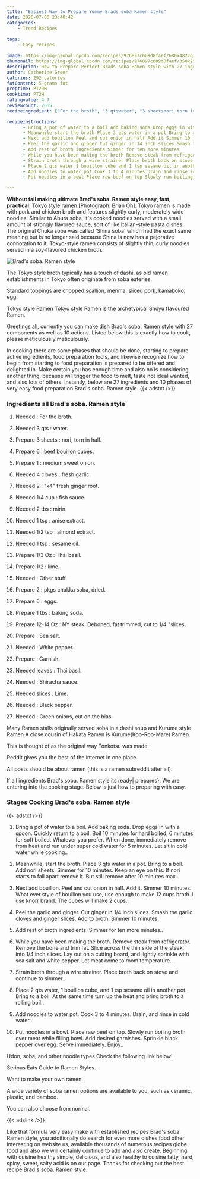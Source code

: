 ```yaml
---
title: "Easiest Way to Prepare Yummy Brads soba Ramen style"
date: 2020-07-06 23:40:42
categories:
    - Trend Recipes
    
tags:
    - Easy recipes

image: https://img-global.cpcdn.com/recipes/976897c609d8faef/680x482cq70/brads-soba-ramen-style-recipe-main-photo.jpg
thumbnail: https://img-global.cpcdn.com/recipes/976897c609d8faef/350x250cq70/brads-soba-ramen-style-recipe-main-photo.jpg
description: How to Prepare Perfect Brads soba Ramen style with 27 ingredients and 10 stages of easy cooking.
author: Catherine Greer
calories: 292 calories
fatContent: 5 grams fat
preptime: PT20M
cooktime: PT2H
ratingvalue: 4.7
reviewcount: 2055
recipeingredient: ["For the broth", "3 qtswater", "3 sheetsnori torn in half", "6beef bouillon cubes", "1medium sweet onion", "4 clovesfresh garlic", "2x4 fresh ginger root", "1/4 cupfish sauce", "2 tbsmirin", "1 tspanise extract", "1/2 tspalmond extract", "1 tspsesame oil", "1/3 OzThai basil", "1/2lime", "Other stuff", "2pkgs chukka soba dried", "6eggs", "1 tbsbaking soda", "12-14 OzNY steak Deboned fat trimmed cut to 14 slices", "Sea salt", "White pepper", "Garnish", "leavesThai basil", "Shiracha sauce", "slicesLime", "Black pepper", "Green onions cut on the bias"]

recipeinstructions: 
      - Bring a pot of water to a boil Add baking soda Drop eggs in with a spoon Quickly return to a boil Boil 10 minutes for hard boiled 6 minutes for soft boiled Whatever you prefer When done immediately remove from heat and run under super cold water for 5 minutes Let sit in cold water while cooking 
      - Meanwhile start the broth Place 3 qts water in a pot Bring to a boil Add nori sheets Simmer for 10 minutes Keep an eye on this If nori starts to fall apart remove it But still remove after 10 minutes max 
      - Next add bouillon Peel and cut onion in half Add it Simmer 10 minutes What ever style of bouillon you use use enough to make 12 cups broth I use knorr brand The cubes will make 2 cups 
      - Peel the garlic and ginger Cut ginger in 14 inch slices Smash the garlic cloves and ginger slices Add to broth Simmer 10 minutes 
      - Add rest of broth ingredients Simmer for ten more minutes 
      - While you have been making the broth Remove steak from refrigerator Remove the bone and trim fat Slice across the thin side of the steak into 14 inch slices Lay out on a cutting board and lightly sprinkle with sea salt and white pepper Let meat come to room temperature 
      - Strain broth through a wire strainer Place broth back on stove and continue to simmer 
      - Place 2 qts water 1 bouillon cube and 1 tsp sesame oil in another pot Bring to a boil At the same time turn up the heat and bring broth to a rolling boil 
      - Add noodles to water pot Cook 3 to 4 minutes Drain and rinse in cold water 
      - Put noodles in a bowl Place raw beef on top Slowly run boiling broth over meat while filling bowl Add desired garnishes Sprinkle black pepper over egg Serve immediately Enjoy

---
```




**Without fail making ultimate Brad&#39;s soba. Ramen style easy, fast, practical**. Tokyo style ramen [Photograph: Brian Oh]. Tokyo ramen is made with pork and chicken broth and features slightly curly, moderately wide noodles. Similar to Abura soba, it&#39;s cooked noodles served with a small amount of strongly flavored sauce, sort of like Italian-style pasta dishes. The original Chuka soba was called &#39;Shina soba&#39; which had the exact same meaning but is no longer said because Shina is now has a pejorative connotation to it. Tokyo-style ramen consists of slightly thin, curly noodles served in a soy-flavored chicken broth.


![Brad&#39;s soba. Ramen style](https://img-global.cpcdn.com/recipes/976897c609d8faef/680x482cq70/brads-soba-ramen-style-recipe-main-photo.jpg "Brad&#39;s soba. Ramen style")



The Tokyo style broth typically has a touch of dashi, as old ramen establishments in Tokyo often originate from soba eateries.

Standard toppings are chopped scallion, menma, sliced pork, kamaboko, egg.

Tokyo style Ramen Tokyo style Ramen is the archetypical Shoyu flavoured Ramen.


Greetings all, currently you can make dish Brad&#39;s soba. Ramen style with 27 components as well as 10 actions. Listed below this is exactly how to cook, please meticulously meticulously.

In cooking there are some phases that should be done, starting to prepare active ingredients, food preparation tools, and likewise recognize how to begin from starting to food preparation is prepared to be offered and delighted in. Make certain you has enough time and also no is considering another thing, because will trigger the food to melt, taste not ideal wanted, and also lots of others. Instantly, below are 27 ingredients and 10 phases of very easy food preparation Brad&#39;s soba. Ramen style.
{{< adstxt />}}

### Ingredients all Brad&#39;s soba. Ramen style


1. Needed  : For the broth.

1. Needed 3 qts : water.

1. Prepare 3 sheets : nori, torn in half.

1. Prepare 6 : beef bouillon cubes.

1. Prepare 1 : medium sweet onion.

1. Needed 4 cloves : fresh garlic.

1. Needed 2 : &#34;x4&#34; fresh ginger root.

1. Needed 1/4 cup : fish sauce.

1. Needed 2 tbs : mirin.

1. Needed 1 tsp : anise extract.

1. Needed 1/2 tsp : almond extract.

1. Needed 1 tsp : sesame oil.

1. Prepare 1/3 Oz : Thai basil.

1. Prepare 1/2 : lime.

1. Needed  : Other stuff.

1. Prepare 2 : pkgs chukka soba, dried.

1. Prepare 6 : eggs.

1. Prepare 1 tbs : baking soda.

1. Prepare 12-14 Oz : NY steak. Deboned, fat trimmed, cut to 1/4 &#34;slices.

1. Prepare  : Sea salt.

1. Needed  : White pepper.

1. Prepare  : Garnish.

1. Needed leaves : Thai basil.

1. Needed  : Shiracha sauce.

1. Needed slices : Lime.

1. Needed  : Black pepper.

1. Needed  : Green onions, cut on the bias.


Many Ramen stalls originally served soba in a dashi soup and Kurume style Ramen A close cousin of Hakata Ramen is Kurume(Koo-Roo-Mare) Ramen.

This is thought of as the original way Tonkotsu was made.

Reddit gives you the best of the internet in one place.

All posts should be about ramen (this is a ramen subreddit after all).


If all ingredients Brad&#39;s soba. Ramen style its ready| prepares}, We are entering into the cooking stage. Below is just how to preparing with easy.

### Stages Cooking Brad&#39;s soba. Ramen style

{{< adstxt />}}


1. Bring a pot of water to a boil. Add baking soda. Drop eggs in with a spoon. Quickly return to a boil. Boil 10 minutes for hard boiled, 6 minutes for soft boiled. Whatever you prefer. When done, immediately remove from heat and run under super cold water for 5 minutes. Let sit in cold water while cooking..



1. Meanwhile, start the broth. Place 3 qts water in a pot. Bring to a boil. Add nori sheets. Simmer for 10 minutes. Keep an eye on this. If nori starts to fall apart remove it. But still remove after 10 minutes max..



1. Next add bouillon. Peel and cut onion in half. Add it. Simmer 10 minutes. What ever style of bouillon you use, use enough to make 12 cups broth. I use knorr brand. The cubes will make 2 cups..



1. Peel the garlic and ginger. Cut ginger in 1/4 inch slices. Smash the garlic cloves and ginger slices. Add to broth. Simmer 10 minutes.



1. Add rest of broth ingredients. Simmer for ten more minutes..



1. While you have been making the broth. Remove steak from refrigerator. Remove the bone and trim fat. Slice across the thin side of the steak, into 1/4 inch slices. Lay out on a cutting board, and lightly sprinkle with sea salt and white pepper. Let meat come to room temperature..



1. Strain broth through a wire strainer. Place broth back on stove and continue to simmer..



1. Place 2 qts water, 1 bouillon cube, and 1 tsp sesame oil in another pot. Bring to a boil. At the same time turn up the heat and bring broth to a rolling boil..



1. Add noodles to water pot. Cook 3 to 4 minutes. Drain, and rinse in cold water..



1. Put noodles in a bowl. Place raw beef on top. Slowly run boiling broth over meat while filling bowl. Add desired garnishes. Sprinkle black pepper over egg. Serve immediately. Enjoy..




Udon, soba, and other noodle types Check the following link below!

Serious Eats Guide to Ramen Styles.

Want to make your own ramen.

A wide variety of soba ramen options are available to you, such as ceramic, plastic, and bamboo.

You can also choose from normal.


{{< adslink />}}

Like that formula very easy make with established recipes Brad&#39;s soba. Ramen style, you additionally do search for even more dishes food other interesting on website us, available thousands of numerous recipes globe food and also we will certainly continue to add and also create. Beginning with cuisine healthy simple, delicious, and also healthy to cuisine fatty, hard, spicy, sweet, salty acid is on our page. Thanks for checking out the best recipe Brad&#39;s soba. Ramen style.
